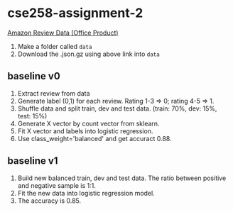 # cse258-assignment-2

[Amazon Review Data (Office Product)](http://deepyeti.ucsd.edu/jianmo/amazon/categoryFilesSmall/Office_Products_5.json.gz)

1. Make a folder called `data`
2. Download the .json.gz using above link into `data`

## baseline v0

1. Extract review from data
2. Generate label (0,1) for each review. Rating 1-3 => 0; rating 4-5 => 1.
3. Shuffle data and split train, dev and test data. (train: 70%, dev: 15%, test: 15%)
4. Generate X vector by count vector from sklearn.
5. Fit X vector and labels into logistic regression.
6. Use class_weight='balanced' and get accuract 0.88.

## baseline v1

1. Build new balanced train, dev and test data. The ratio between positive and negative sample is 1:1.
2. Fit the new data into logistic regression model.
3. The accuracy is 0.85.
